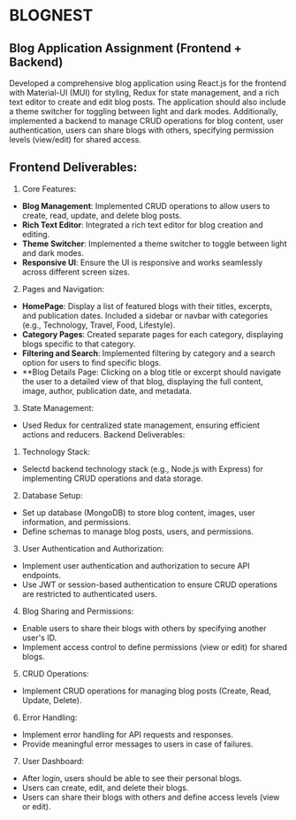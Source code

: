 # BLOGNEST


## Blog Application Assignment (Frontend + Backend)


Developed a comprehensive blog application using React.js for the frontend with
Material-UI (MUI) for styling, Redux for state management, and a rich text editor to create and
edit blog posts. The application should also include a theme switcher for toggling between light
and dark modes. Additionally, implemented a backend to manage CRUD operations for blog
content, user authentication, users can share blogs with others, specifying permission levels
(view/edit) for shared access.

## Frontend Deliverables:

1. Core Features:
- **Blog Management**: Implemented CRUD operations to allow users to create, read,
update, and delete blog posts.
- **Rich Text Editor**: Integrated a rich text editor for blog creation and editing.
- **Theme Switcher**: Implemented a theme switcher to toggle between light and dark
modes.
- **Responsive UI**: Ensure the UI is responsive and works seamlessly across
different screen sizes.
2. Pages and Navigation:
- **HomePage**: Display a list of featured blogs with their titles, excerpts, and
publication dates. Included a sidebar or navbar with categories (e.g., Technology,
Travel, Food, Lifestyle).
- **Category Pages**: Created separate pages for each category, displaying blogs
specific to that category.
- **Filtering and Search**: Implemented filtering by category and a search option for
users to find specific blogs.
- **Blog Details Page: Clicking on a blog title or excerpt should navigate the user to
a detailed view of that blog, displaying the full content, image, author, publication
date, and metadata.
3. State Management:
- Used Redux for centralized state management, ensuring efficient actions and
reducers.
Backend Deliverables:
1. Technology Stack:
- Selectd  backend technology stack (e.g., Node.js with Express) for implementing CRUD operations and data storage.
2. Database Setup:
- Set up database (MongoDB) to store blog content,
images, user information, and permissions.
- Define schemas to manage blog posts, users, and permissions.
3. User Authentication and Authorization:
- Implement user authentication and authorization to secure API endpoints.
- Use JWT or session-based authentication to ensure CRUD operations are
restricted to authenticated users.
4. Blog Sharing and Permissions:
- Enable users to share their blogs with others by specifying another user's ID.
- Implement access control to define permissions (view or edit) for shared blogs.
5. CRUD Operations:
- Implement CRUD operations for managing blog posts (Create, Read, Update,
Delete).
6. Error Handling:
- Implement error handling for API requests and responses.
- Provide meaningful error messages to users in case of failures.
7. User Dashboard:
- After login, users should be able to see their personal blogs.
- Users can create, edit, and delete their blogs.
- Users can share their blogs with others and define access levels (view or edit).
